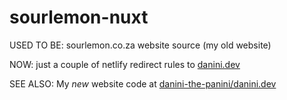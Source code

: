 # sourlemon-nuxt

USED TO BE: sourlemon.co.za website source (my old website)

NOW: just a couple of netlify redirect rules to [danini.dev](https://danini.dev)

SEE ALSO: My *new* website code at [danini-the-panini/danini.dev](https://github.com/danini-the-panini/danini.dev)
